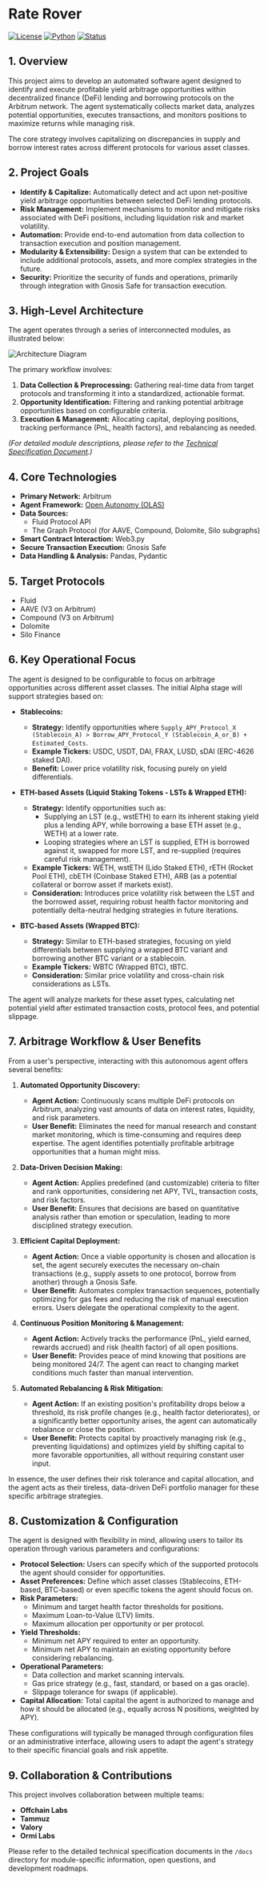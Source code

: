 # Rate Rover

[![License](https://img.shields.io/badge/License-MIT-green.svg)](LICENSE)
[![Python](https://img.shields.io/badge/Python-3.9%2B-blue)](https://www.python.org)
[![Status](https://img.shields.io/badge/Status-Alpha-orange)](https://github.com/tammuzco/raterover)

## 1. Overview

This project aims to develop an automated software agent designed to identify and execute profitable yield arbitrage opportunities within decentralized finance (DeFi) lending and borrowing protocols on the Arbitrum network. The agent systematically collects market data, analyzes potential opportunities, executes transactions, and monitors positions to maximize returns while managing risk.

The core strategy involves capitalizing on discrepancies in supply and borrow interest rates across different protocols for various asset classes.

## 2. Project Goals

*   **Identify & Capitalize:** Automatically detect and act upon net-positive yield arbitrage opportunities between selected DeFi lending protocols.
*   **Risk Management:** Implement mechanisms to monitor and mitigate risks associated with DeFi positions, including liquidation risk and market volatility.
*   **Automation:** Provide end-to-end automation from data collection to transaction execution and position management.
*   **Modularity & Extensibility:** Design a system that can be extended to include additional protocols, assets, and more complex strategies in the future.
*   **Security:** Prioritize the security of funds and operations, primarily through integration with Gnosis Safe for transaction execution.

## 3. High-Level Architecture

The agent operates through a series of interconnected modules, as illustrated below:

![Architecture Diagram](docs/assets/architecture_diagram.png)


The primary workflow involves:

1.  **Data Collection & Preprocessing:** Gathering real-time data from target protocols and transforming it into a standardized, actionable format.
2.  **Opportunity Identification:** Filtering and ranking potential arbitrage opportunities based on configurable criteria.
3.  **Execution & Management:** Allocating capital, deploying positions, tracking performance (PnL, health factors), and rebalancing as needed.

*(For detailed module descriptions, please refer to the [Technical Specification Document](docs/TECHNICAL_SPECIFICATION.md).)*

## 4. Core Technologies

*   **Primary Network:** Arbitrum
*   **Agent Framework:** [Open Autonomy (OLAS)](https://olas.network/)
*   **Data Sources:**
    *   Fluid Protocol API
    *   The Graph Protocol (for AAVE, Compound, Dolomite, Silo subgraphs)
*   **Smart Contract Interaction:** Web3.py
*   **Secure Transaction Execution:** Gnosis Safe
*   **Data Handling & Analysis:** Pandas, Pydantic

## 5. Target Protocols

*   Fluid
*   AAVE (V3 on Arbitrum)
*   Compound (V3 on Arbitrum)
*   Dolomite
*   Silo Finance

## 6. Key Operational Focus

The agent is designed to be configurable to focus on arbitrage opportunities across different asset classes. The initial Alpha stage will support strategies based on:

*   **Stablecoins:**
    *   **Strategy:** Identify opportunities where `Supply_APY_Protocol_X (Stablecoin_A) > Borrow_APY_Protocol_Y (Stablecoin_A_or_B) + Estimated_Costs`.
    *   **Example Tickers:** USDC, USDT, DAI, FRAX, LUSD, sDAI (ERC-4626 staked DAI).
    *   **Benefit:** Lower price volatility risk, focusing purely on yield differentials.

*   **ETH-based Assets (Liquid Staking Tokens - LSTs & Wrapped ETH):**
    *   **Strategy:** Identify opportunities such as:
        *   Supplying an LST (e.g., wstETH) to earn its inherent staking yield plus a lending APY, while borrowing a base ETH asset (e.g., WETH) at a lower rate.
        *   Looping strategies where an LST is supplied, ETH is borrowed against it, swapped for more LST, and re-supplied (requires careful risk management).
    *   **Example Tickers:** WETH, wstETH (Lido Staked ETH), rETH (Rocket Pool ETH), cbETH (Coinbase Staked ETH), ARB (as a potential collateral or borrow asset if markets exist).
    *   **Consideration:** Introduces price volatility risk between the LST and the borrowed asset, requiring robust health factor monitoring and potentially delta-neutral hedging strategies in future iterations.

*   **BTC-based Assets (Wrapped BTC):**
    *   **Strategy:** Similar to ETH-based strategies, focusing on yield differentials between supplying a wrapped BTC variant and borrowing another BTC variant or a stablecoin.
    *   **Example Tickers:** WBTC (Wrapped BTC), tBTC.
    *   **Consideration:** Similar price volatility and cross-chain risk considerations as LSTs.

The agent will analyze markets for these asset types, calculating net potential yield after estimated transaction costs, protocol fees, and potential slippage.

## 7. Arbitrage Workflow & User Benefits

From a user's perspective, interacting with this autonomous agent offers several benefits:

1.  **Automated Opportunity Discovery:**
    *   **Agent Action:** Continuously scans multiple DeFi protocols on Arbitrum, analyzing vast amounts of data on interest rates, liquidity, and risk parameters.
    *   **User Benefit:** Eliminates the need for manual research and constant market monitoring, which is time-consuming and requires deep expertise. The agent identifies potentially profitable arbitrage opportunities that a human might miss.

2.  **Data-Driven Decision Making:**
    *   **Agent Action:** Applies predefined (and customizable) criteria to filter and rank opportunities, considering net APY, TVL, transaction costs, and risk factors.
    *   **User Benefit:** Ensures that decisions are based on quantitative analysis rather than emotion or speculation, leading to more disciplined strategy execution.

3.  **Efficient Capital Deployment:**
    *   **Agent Action:** Once a viable opportunity is chosen and allocation is set, the agent securely executes the necessary on-chain transactions (e.g., supply assets to one protocol, borrow from another) through a Gnosis Safe.
    *   **User Benefit:** Automates complex transaction sequences, potentially optimizing for gas fees and reducing the risk of manual execution errors. Users delegate the operational complexity to the agent.

4.  **Continuous Position Monitoring & Management:**
    *   **Agent Action:** Actively tracks the performance (PnL, yield earned, rewards accrued) and risk (health factor) of all open positions.
    *   **User Benefit:** Provides peace of mind knowing that positions are being monitored 24/7. The agent can react to changing market conditions much faster than manual intervention.

5.  **Automated Rebalancing & Risk Mitigation:**
    *   **Agent Action:** If an existing position's profitability drops below a threshold, its risk profile changes (e.g., health factor deteriorates), or a significantly better opportunity arises, the agent can automatically rebalance or close the position.
    *   **User Benefit:** Protects capital by proactively managing risk (e.g., preventing liquidations) and optimizes yield by shifting capital to more favorable opportunities, all without requiring constant user input.

In essence, the user defines their risk tolerance and capital allocation, and the agent acts as their tireless, data-driven DeFi portfolio manager for these specific arbitrage strategies.

## 8. Customization & Configuration

The agent is designed with flexibility in mind, allowing users to tailor its operation through various parameters and configurations:

*   **Protocol Selection:** Users can specify which of the supported protocols the agent should consider for opportunities.
*   **Asset Preferences:** Define which asset classes (Stablecoins, ETH-based, BTC-based) or even specific tokens the agent should focus on.
*   **Risk Parameters:**
    *   Minimum and target health factor thresholds for positions.
    *   Maximum Loan-to-Value (LTV) limits.
    *   Maximum allocation per opportunity or per protocol.
*   **Yield Thresholds:**
    *   Minimum net APY required to enter an opportunity.
    *   Minimum net APY to maintain an existing opportunity before considering rebalancing.
*   **Operational Parameters:**
    *   Data collection and market scanning intervals.
    *   Gas price strategy (e.g., fast, standard, or based on a gas oracle).
    *   Slippage tolerance for swaps (if applicable).
*   **Capital Allocation:** Total capital the agent is authorized to manage and how it should be allocated (e.g., equally across N positions, weighted by APY).

These configurations will typically be managed through configuration files or an administrative interface, allowing users to adapt the agent's strategy to their specific financial goals and risk appetite.

## 9. Collaboration & Contributions

This project involves collaboration between multiple teams:
*   **Offchain Labs** 
*   **Tammuz**
*   **Valory**
*   **Ormi Labs**

Please refer to the detailed technical specification documents in the `/docs` directory for module-specific information, open questions, and development roadmaps.